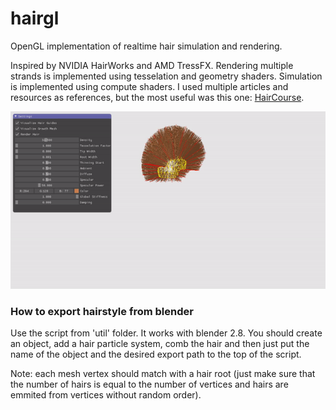 # hairgl
OpenGL implementation of realtime hair simulation and rendering.

Inspired by NVIDIA HairWorks and AMD TressFX.
Rendering multiple strands is implemented using tesselation and geometry shaders.
Simulation is implemented using compute shaders.
I used multiple articles and resources as references, but the most useful was this one:
[HairCourse](http://developer.download.nvidia.com/presentations/2010/SIGGRAPH/HairCourse_SIGGRAPH2010.pdf).

![](media/demo.gif)

### How to export hairstyle from blender 
Use the script from 'util' folder. It works with blender 2.8. You should create an object, add a hair particle system, comb the hair and then just put the name of the object and the desired export path to the top of the script. 

Note: each mesh vertex should match with a hair root (just make sure that the number of hairs is equal to the number of vertices and hairs are emmited from vertices without random order).
